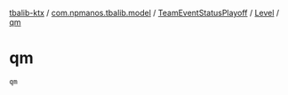 [tbalib-ktx](../../../index.md) / [com.npmanos.tbalib.model](../../index.md) / [TeamEventStatusPlayoff](../index.md) / [Level](index.md) / [qm](./qm.md)

# qm

`qm`